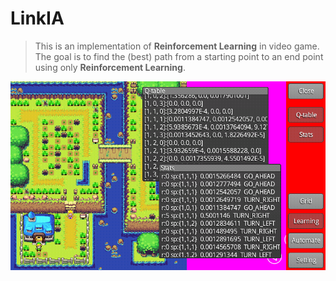 # LinkIA
>This is an implementation of  **Reinforcement Learning** in video game. The goal is to find the (best) path from a starting point to an end point using only **Reinforcement Learning**.

<center>
  <img src="images/screenshot_1.png" alt="screenshot"/>
</center>
